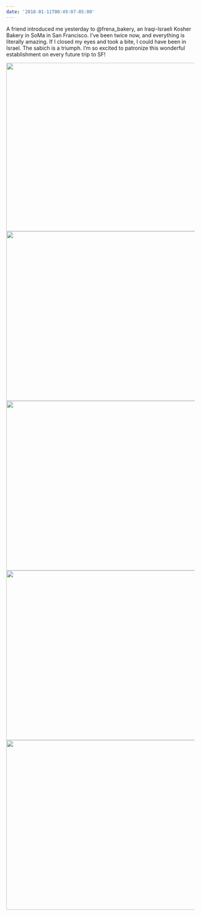 ```yaml
---
date: '2018-01-11T00:49:07-05:00'
---
```

A friend introduced me yesterday to @frena_bakery, an Iraqi-Israeli Kosher Bakery in SoMa in San Francisco. I’ve been twice now, and everything is literally amazing. If I closed my eyes and took a bite, I could have been in Israel. The sabich is a triumph. I’m so excited to patronize this wonderful establishment on every future trip to SF!

<img src="/posts/uploads/2018/418ffbd0ea.jpg" width="600" height="450" /><img src="/posts/uploads/2018/fec14e402b.jpg" width="600" height="453" /><img src="/posts/uploads/2018/df3a115cf9.jpg" width="600" height="453" /><img src="/posts/uploads/2018/f92afb32e0.jpg" width="600" height="453" /><img src="/posts/uploads/2018/9a4f16b91f.jpg" width="600" height="453" />
